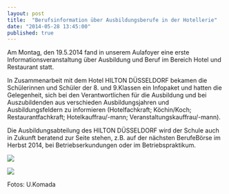 ```yaml
---
layout: post
title:  "Berufsinformation über Ausbildungsberufe in der Hotellerie"
date: "2014-05-28 13:45:00"
published: true
---
```


Am Montag, den 19.5.2014 fand in unserem Aulafoyer eine erste Informationsveranstaltung über Ausbildung und Beruf im Bereich Hotel und Restaurant statt. 

In Zusammenarbeit mit dem Hotel HILTON DÜSSELDORF bekamen die Schülerinnen und Schüler der 8. und 9.Klassen ein Infopaket und hatten die Gelegenheit, sich bei den Verantwortlichen für die Ausbildung und bei Auszubildenden aus verschieden Ausbildungsjahren und Ausbildungsfeldern zu informieren (Hotelfachkraft; Köchin/Koch; Restaurantfachkraft; Hotelkauffrau/-mann; Veranstaltungskauffrau/-mann).

Die Ausbildungsabteilung des HILTON DÜSSELDORF wird der Schule auch in Zukunft beratend zur Seite stehen, z.B. auf der nächsten BerufeBörse im   Herbst 2014, bei Betriebserkundungen oder im Betriebspraktikum.


<p><img src="{{ site.url }}/pics/2014/05/2014-05-28-1.jpg"></p>
<p><img src="{{ site.url }}/pics/2014/05/2014-05-28-2.jpg"></p>

Fotos: U.Komada

